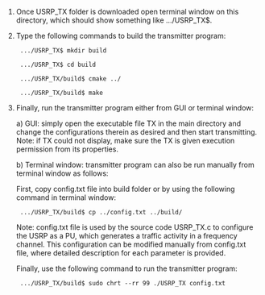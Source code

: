 1) Once USRP_TX folder is downloaded open terminal window on this directory, which should show something like .../USRP_TX$.
2) Type the following commands to build the transmitter program:

        .../USRP_TX$ mkdir build

        .../USRP_TX$ cd build

        .../USRP_TX/build$ cmake ../

        .../USRP_TX/build$ make

3) Finally, run the transmitter program either from GUI or terminal window:

     a) GUI: simply open the executable file TX in the main directory and change the configurations therein as desired and then start transmitting.
     Note: if TX could not display, make sure the TX is given execution permission from its properties.
     
     b) Terminal window: transmitter program can also be run manually from terminal window as follows:
     
     First, copy config.txt file into build folder or by using the following command in terminal window:
     
        .../USRP_TX/build$ cp ../config.txt ../build/
     
     Note: config.txt file is used by the source code USRP_TX.c to configure the USRP as a PU, which generates a traffic activity in a frequency channel. This configuration can be modified manually from config.txt file, where detailed description for each parameter is provided.

     Finally, use the following command to run the transmitter program:

        .../USRP_TX/build$ sudo chrt --rr 99 ./USRP_TX config.txt


